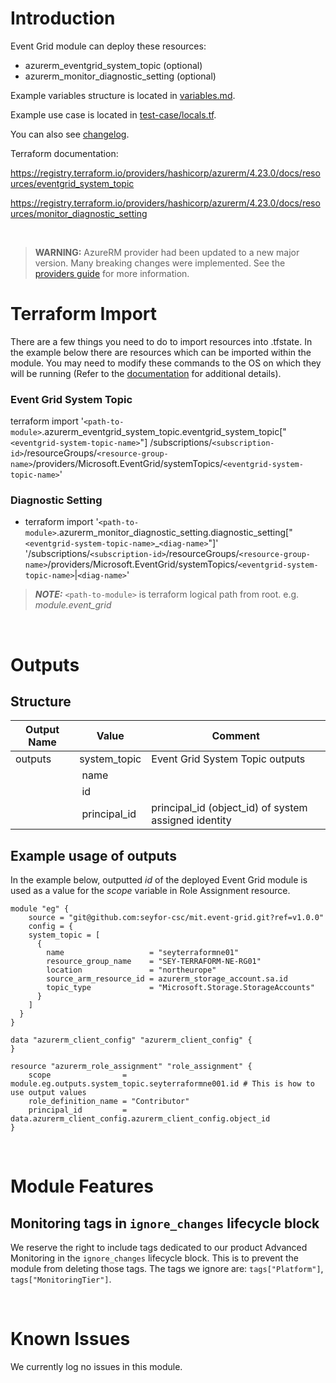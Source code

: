 # Introduction
Event Grid module can deploy these resources:
* azurerm_eventgrid_system_topic (optional)
* azurerm_monitor_diagnostic_setting (optional)

Example variables structure is located in [variables.md](variables.md).

Example use case is located in [test-case/locals.tf](test-case/locals.tf).

You can also see [changelog](CHANGELOG.md).

Terraform documentation:

https://registry.terraform.io/providers/hashicorp/azurerm/4.23.0/docs/resources/eventgrid_system_topic

https://registry.terraform.io/providers/hashicorp/azurerm/4.23.0/docs/resources/monitor_diagnostic_setting

&nbsp;

> **WARNING:** AzureRM provider had been updated to a new major version. Many breaking changes were implemented. See the [providers guide](https://registry.terraform.io/providers/hashicorp/azurerm/latest/docs/guides/4.0-upgrade-guide) for more information.

# Terraform Import
There are a few things you need to do to import resources into .tfstate. In the example below there are resources which can be imported within the module. You may need to modify these commands to the OS on which they will be running (Refer to the [documentation](https://developer.hashicorp.com/terraform/cli/commands/import#example-import-into-resource-configured-with-for_each) for additional details).
### Event Grid System Topic
terraform import '`<path-to-module>`.azurerm_eventgrid_system_topic.eventgrid_system_topic["`<eventgrid-system-topic-name>`"] /subscriptions/`<subscription-id>`/resourceGroups/`<resource-group-name>`/providers/Microsoft.EventGrid/systemTopics/`<eventgrid-system-topic-name>`'

### Diagnostic Setting
* terraform import '`<path-to-module>`.azurerm_monitor_diagnostic_setting.diagnostic_setting["`<eventgrid-system-topic-name>`_`<diag-name>`"]' '/subscriptions/`<subscription-id>`/resourceGroups/`<resource-group-name>`/providers/Microsoft.EventGrid/systemTopics/`<eventgrid-system-topic-name>`|`<diag-name>`'

 > **_NOTE:_** `<path-to-module>` is terraform logical path from root. e.g. _module.event_grid_

&nbsp;

# Outputs
## Structure

| Output Name | Value              | Comment                                              |
| ----------- | ------------------ | ---------------------------------------------------- |
| outputs     | system_topic       | Event Grid System Topic outputs                      |
|             | &nbsp;name         |                                                      |
|             | &nbsp;id           |                                                      |
|             | &nbsp;principal_id | principal_id (object_id) of system assigned identity |

## Example usage of outputs
In the example below, outputted _id_ of the deployed Event Grid module is used as a value for the _scope_ variable in Role Assignment resource.
```
module "eg" {
    source = "git@github.com:seyfor-csc/mit.event-grid.git?ref=v1.0.0"
    config = {
    system_topic = [
      {
        name                   = "seyterraformne01"
        resource_group_name    = "SEY-TERRAFORM-NE-RG01"
        location               = "northeurope"
        source_arm_resource_id = azurerm_storage_account.sa.id
        topic_type             = "Microsoft.Storage.StorageAccounts"
      }
    ]
  }
}

data "azurerm_client_config" "azurerm_client_config" {
}

resource "azurerm_role_assignment" "role_assignment" {
    scope                = module.eg.outputs.system_topic.seyterraformne001.id # This is how to use output values
    role_definition_name = "Contributor"
    principal_id         = data.azurerm_client_config.azurerm_client_config.object_id
}
```

&nbsp;

# Module Features
## Monitoring tags in `ignore_changes` lifecycle block
We reserve the right to include tags dedicated to our product Advanced Monitoring in the `ignore_changes` lifecycle block. This is to prevent the module from deleting those tags. The tags we ignore are: `tags["Platform"]`, `tags["MonitoringTier"]`.

&nbsp;

# Known Issues
We currently log no issues in this module.